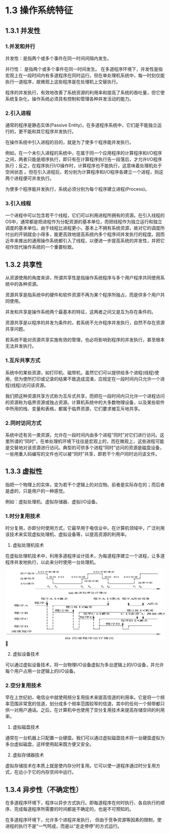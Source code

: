 # 1.3 操作系统特征

## 1.3.1 并发性

### 1.并发和并行
并发性：是指两个或多个事件在同一时间间隔内发生。

并行性： 是指两个或多个事件在同一时间发生。 
 在多道程序环境下，并发性是指宏观上在一段时间内有多道程序在同时运行。但在单处理机系统中，每一时刻仅能执行一道程序，故微观上这些程序是在处理机上交替执行。

 程序的并发执行，有效地改善了系统资源的利用率和提高了系统的吞吐量，但它使系统复杂化，操作系统必须具有控制和管理各种并发活动的能力。

### 2.引入进程
 通常的程序是静态实体(Passive Entity)，在多道程序系统中，它们是不能独立运行的，更不能和其它程序并发执行。

 在操作系统中引入进程的目的，就是为了使多个程序能并发执行。

 例如，在一个未引入进程的系统中，在属于同一个应用程序的计算程序和I/O程序之间，两者只能是顺序执行，即只有在计算程序执行告一段落后，才允许I/O程序执行；反之，在程序执行I/O操作时，计算程序也不能执行，这意味着处理机处于空闲状态 。但在引入进程后，若分别为计算程序和I/O程序各建立一个进程，则这两个进程便可并发执行。

 为使多个程序能并发执行，系统必须分别为每个程序建立进程(Process)。

### 3.引入线程
 一个进程中可以包含若干个线程，它们可以利用进程所拥有的资源。在引入线程的OS中，通常都是把进程作为分配资源的基本单位，而把线程作为独立运行和独立调度的基本单位。由于线程比进程更小，基本上不拥有系统资源，故对它的调度所付出的开销就会小得多，能更高效地提高系统内多个程序间并发执行的程度。因而近年来推出的通用操作系统都引入了线程，以便进一步提高系统的并发性，并把它视作现代操作系统的一个重要标致。

## 1.3.2 共享性

 从资源使用的角度来讲，所谓共享性是指操作系统程序与多个用户程序共同使用系统中的各种资源。

 资源共享是指系统中的硬件和软件资源不再为某个程序所独占，而是供多个用户共同使用。

 并发和共享是操作系统两个最基本的特征，这两者之间又是互为存在条件的。

 资源共享是以程序的并发为条件的，若系统不允许程序并发执行，自然不存在资源共享问题。

 若系统不能对资源共享实施有效的管理，也必将影响到程序的并发执行，甚至根本无法并发执行。

### 1.互斥共享方式
 系统中的某些资源，如打印机、磁带机，虽然它们可以提供给多个进程(线程)使用，但为使所打印或记录的结果不致造成混淆，应规定在一段时间内只允许一个进程(线程)访问该资源。

 我们把这种资源共享方式称为互斥式共享，而把在一段时间内只允许一个进程访问的资源称为临界资源或独占资源。计算机系统中的大多数物理设备，以及某些软件中所用的栈、变量和表格，都属于临界资源，它们要求被互斥地共享。

### 2.同时访问方式

 系统中还有另一类资源，允许在一段时间内由多个进程“同时”对它们进行访问。这里所谓的“同时”，在单处理机环境下往往是宏观上的，而在微观上，这些进程可能是交替地对该资源进行访问。典型的可供多个进程“同时”访问的资源是磁盘设备，一些用重入码编写的文件也可以被“同时”共享，即若干个用户同时访问该文件。

## 1.3.3 虚拟性

 指把一个物理上的实体，变为若干个逻辑上的对应物。前者是实际存在的；而后者是虚的，只是用户的一种感觉。

 例如：虚拟处理机、虚拟存储器、虚拟I/O设备。

### 1.时分复用技术
 时分复用，亦即分时使用方式，它最早用于电信业中。在计算机领域中，广泛利用该技术来实现虚拟处理机、虚拟设备等，以提高资源的利用率。

 1) 虚拟处理机技术

 在虚拟处理机技术中，利用多道程序设计技术，为每道程序建立一个进程，让多道程序并发地执行，以此来分时使用一台处理机。

![](assets/图片17.png)  

2) 虚拟设备技术

 可以通过虚拟设备技术，将一台物理I/O设备虚拟为多台逻辑上的I/O设备，并允许每个用户占用一台逻辑上的I/O设备。

### 2.空分复用技术

 早在上世纪初，电信业中就使用频分复用技术来提高信道的利用率。它是将一个频率范围非常宽的信道，划分成多个频率范围较窄的信道，其中的任何一个频带都只供一对用户通话。之后，在计算机中也使用了空分复用技术来提高存储空间的利用率。

 1) 虚拟磁盘技术

 通常在一台机器上只配置一台硬盘。我们可以通过虚拟磁盘技术将一台硬盘虚拟为多台虚拟磁盘，这样使用起来既方便又安全。

 2) 虚拟存储器技术

 虚拟存储技术在本质上就是使内存分时复用。它可以使一道程序通过时分复用方式，在远小于它的内存空间中运行。

## 1.3.4 异步性（不确定性）
 在多道程序环境下，程序以异步方式执行。即每道程序在何时执行、各自执行的顺序、完成每道程序所需要的时间都是不确定的，也是不可预知的。

 在多道程序环境下，允许多个进程并发执行， 但由于竞争资源等因素的限制，使进程的执行不是“一气呵成，而是以“走走停停”的方式运行。
